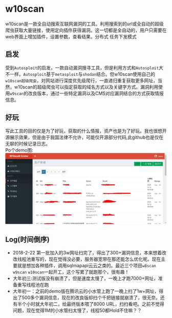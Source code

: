 # w10scan
w10scan是一款全自动搜索互联网漏洞的工具。利用搜索到的url或全自动的超级爬虫获取大量链接，使用定向插件获得漏洞。这一切都是全自动的，用户只需要在web界面上增加插件，设置参数，查看结果。分布式 任务下发模式

## 启发
受到`Autosploit`的启发，一款自动漏洞搜寻工具，但是利用方式和`Autosploit`大不一样，`Autosploit`基于`metasploit`与`shodan`结合。但w10scan使用自己的`w10scan超级爬虫`，对网站进行深度优先级爬行，一直递归重复获取更多网址，当然，w10scan的超级爬虫可以指定获取的域名方式以及关键字方式。漏洞利用使用`w9scan`的改良版本，通过一些特定漏洞以及CMS对应漏洞结合的方式获取情报信息。

## 好玩
写此工具的目的仅是为了好玩，获取的什么情报，资产也是为了好玩。我也很想开源展示效果，但是由于我国法律不允许，可能仅开源部分代码,此github也是仅在无聊的时候记录日志。  
Po个demo图:  
![](./1.jpg)

## Log(时间倒序)

- 2018-2-22 第一批加入的3w网址扫完了，得出了300+漏洞信息，本来想着改改线程池重写的，现在觉得没必要，服务器宽带在那还能怎么优化呢。现在主要就是想加各种插件，调用sqlmapapi云云之类的。最近三个项目`w8scan` `w9scan` `w10scan`一起开工，这个写累了就跑那个，很有趣！
- 大年初三:测试版没有崩溃了，但是速度太慢了，一晚上才跑7000+网址，准备重写线程池在跑
- 大年初一：之前的demo版在腾讯云的小水管上跑了一晚上扫了1w+网址，得出了500多个漏洞信息，现在的改良版却扫个千把链接就崩溃了，很无奈。还有半个小时就大年初二，给最终版本喂了8000 URL，扫扫看吧。之前不觉得问题，现在觉得1M的小水管扫太慢了，线程50都Hold不住嘛？？

